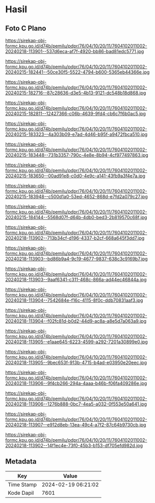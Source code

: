 # Hasil

## Foto C Plano

https://sirekap-obj-formc.kpu.go.id/d74b/pemilu/pdpr/76/04/10/20/11/7604102011002-20240218-113901--537d6eca-af7f-4920-bb86-bad81edc5771.jpg

https://sirekap-obj-formc.kpu.go.id/d74b/pemilu/pdpr/76/04/10/20/11/7604102011002-20240215-182441--50ce30f5-5522-4794-b600-5365eb44366e.jpg

https://sirekap-obj-formc.kpu.go.id/d74b/pemilu/pdpr/76/04/10/20/11/7604102011002-20240215-182716--87c28636-d3e5-4b13-9121-dc548b18d868.jpg

https://sirekap-obj-formc.kpu.go.id/d74b/pemilu/pdpr/76/04/10/20/11/7604102011002-20240215-182811--12427366-c06b-4639-9fd4-cb6c7f6b0ac5.jpg

https://sirekap-obj-formc.kpu.go.id/d74b/pemilu/pdpr/76/04/10/20/11/7604102011002-20240215-183323--4a303b09-e7ad-4d46-b95f-a9472fbca510.jpg

https://sirekap-obj-formc.kpu.go.id/d74b/pemilu/pdpr/76/04/10/20/11/7604102011002-20240215-183448--731b3357-790c-4e8e-8b94-4cf977497863.jpg

https://sirekap-obj-formc.kpu.go.id/d74b/pemilu/pdpr/76/04/10/20/11/7604102011002-20240215-183650--00ad91e8-c0d0-4e9c-a141-43fb9a3f4e7a.jpg

https://sirekap-obj-formc.kpu.go.id/d74b/pemilu/pdpr/76/04/10/20/11/7604102011002-20240215-183948--c500d1a0-53ed-4652-868d-e7fd2a079c27.jpg

https://sirekap-obj-formc.kpu.go.id/d74b/pemilu/pdpr/76/04/10/20/11/7604102011002-20240215-184144--5568d07f-d64b-4db0-bed3-2b819570c68f.jpg

https://sirekap-obj-formc.kpu.go.id/d74b/pemilu/pdpr/76/04/10/20/11/7604102011002-20240218-113902--713b34cf-d196-4337-b2cf-668a645f3dd7.jpg

https://sirekap-obj-formc.kpu.go.id/d74b/pemilu/pdpr/76/04/10/20/11/7604102011002-20240218-113903--bd86b9a4-9c19-4677-9837-638c3c9169b7.jpg

https://sirekap-obj-formc.kpu.go.id/d74b/pemilu/pdpr/76/04/10/20/11/7604102011002-20240218-113903--9aaf6341-c311-468c-866a-ad44ec46844a.jpg

https://sirekap-obj-formc.kpu.go.id/d74b/pemilu/pdpr/76/04/10/20/11/7604102011002-20240218-113904--7542684e-f16c-4115-8f0c-ddb70831aaf3.jpg

https://sirekap-obj-formc.kpu.go.id/d74b/pemilu/pdpr/76/04/10/20/11/7604102011002-20240218-113904--f02fc81d-b0d2-44d9-ac8a-a8e5d7a063a9.jpg

https://sirekap-obj-formc.kpu.go.id/d74b/pemilu/pdpr/76/04/10/20/11/7604102011002-20240218-113905--e1aae645-6223-4599-a292-7201a30899e0.jpg

https://sirekap-obj-formc.kpu.go.id/d74b/pemilu/pdpr/76/04/10/20/11/7604102011002-20240218-113905--9bec653f-913b-4715-b4ad-e03950e20eec.jpg

https://sirekap-obj-formc.kpu.go.id/d74b/pemilu/pdpr/76/04/10/20/11/7604102011002-20240218-113906--9f4cb266-294a-4aaa-b46b-f06fa409286e.jpg

https://sirekap-obj-formc.kpu.go.id/d74b/pemilu/pdpr/76/04/10/20/11/7604102011002-20240218-113906--1276b888-0bc7-4ea5-a032-0f553e50a641.jpg

https://sirekap-obj-formc.kpu.go.id/d74b/pemilu/pdpr/76/04/10/20/11/7604102011002-20240218-113907--e912d8eb-13ea-49c4-a7f2-87c64b9730cb.jpg

https://sirekap-obj-formc.kpu.go.id/d74b/pemilu/pdpr/76/04/10/20/11/7604102011002-20240218-113902--14f1ec4e-73f0-45b3-b153-df705efd982d.jpg


## Metadata

| Key        | Value               |
| ---------- | ------------------- |
| Time Stamp | 2024-02-19 06:21:02 |
| Kode Dapil | 7601                |



